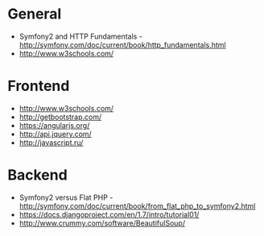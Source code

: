 General
===
* Symfony2 and HTTP Fundamentals - http://symfony.com/doc/current/book/http_fundamentals.html
* http://www.w3schools.com/

Frontend
===
* http://www.w3schools.com/
* http://getbootstrap.com/
* https://angularjs.org/
* http://api.jquery.com/
* http://javascript.ru/

Backend
===
* Symfony2 versus Flat PHP - http://symfony.com/doc/current/book/from_flat_php_to_symfony2.html
* https://docs.djangoproject.com/en/1.7/intro/tutorial01/
* http://www.crummy.com/software/BeautifulSoup/
